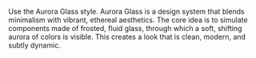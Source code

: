 Use the Aurora Glass style. Aurora Glass is a design system that blends minimalism with vibrant, ethereal aesthetics. The core idea is to simulate components made of frosted, fluid glass, through which a soft, shifting aurora of colors is visible. This creates a look that is clean, modern, and subtly dynamic.
